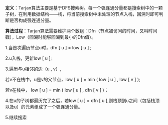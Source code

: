 **定义**：Tarjan算法主要是基于DFS搜索树。每一个强连通分量都是搜索树中的一颗子树，在利用数据结构——栈，将当前搜索树中未处理的节点入栈，回溯时即可判断是否构成强连通分量。

**算法过程**：Tarjan算法需要维护两个数组：Dfn（节点被访问的时间，又叫时间戳），Low（回溯时能够回溯到最小的Dfn值）。

1.当首次遍历节点u时，dfn [ u ] = low [ u ] ;

2.u入栈，更新low [ u ];

3.遍历与u相邻的边（u , v）,

若v不在栈中，u是v的父节点，low [ u ] = min ( low [ u ] , low [ v ] );

若v在栈中， low [ u ] = min ( low [ u ] , dfn [ v ] )；

4.在u的子树都遍历完了之后，若low [ u ] = dfn [ u ],则栈顶到u之间（包括栈顶以及u）的元素组成了一个强连通分量。

5.继续搜索



